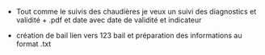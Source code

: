 - Tout comme le suivis des chaudières je veux un suivi des diagnostics et validité + .pdf et date avec date de validité et indicateur

- création de bail lien vers 123 bail et préparation des informations au format .txt
